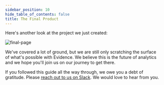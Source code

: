 ```yaml
---
sidebar_position: 10
hide_table_of_contents: false
title: The Final Product
---
```


Here's another look at the project we just created:

<div style={{textAlign: 'center'}}>

![final-page](/img/tutorial-img/needful-things-final-product-v2.gif)

</div>

We've covered a lot of ground, but we are still only scratching the surface of what's possible with Evidence. We believe this is the future of analytics and we hope you'll join us on our journey to get there.

If you followed this guide all the way through, we owe you a debt of gratitude. Please [reach out to us on Slack](/community). We would love to hear from you.
